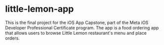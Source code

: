 # little-lemon-app
This is the final project for the iOS App Capstone, part of the Meta iOS Developer Professional Certificate program. The app is a food ordering app that allows users to browse Little Lemon restaurant's menu and place orders.
